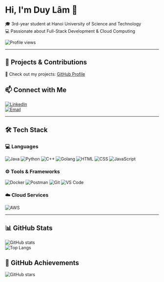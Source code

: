 # Hi, I'm Duy Lâm 👋

🎓 3rd-year student at Hanoi University of Science and Technology  
💻 Passionate about Full-Stack Development & Cloud Computing  

![Profile views](https://komarev.com/ghpvc/?username=lamtd1&color=blue)

---

## 🚀 Projects & Contributions  
🔗 Check out my projects: [GitHub Profile](https://github.com/lamtd1)

## 📫 Connect with Me  
[![LinkedIn](https://img.shields.io/badge/LinkedIn-Connect-blue?logo=linkedin)](https://www.linkedin.com/in/t%E1%BA%A1-duy-l%C3%A2m-14b034282/)  
[![Email](https://img.shields.io/badge/Email-Contact-red?logo=gmail)](mailto:taduylam1608@gmail.com)

---

## 🛠️ Tech Stack  

### 💻 Languages  
![Java](https://img.shields.io/badge/Java-007396?style=flat&logo=java&logoColor=white)
![Python](https://img.shields.io/badge/Python-3776AB?style=flat&logo=python&logoColor=white)
![C++](https://img.shields.io/badge/C++-00599C?style=flat&logo=c%2B%2B&logoColor=white)
![Golang](https://img.shields.io/badge/Go-00ADD8?style=flat&logo=go&logoColor=white)
![HTML](https://img.shields.io/badge/HTML5-E34F26?style=flat&logo=html5&logoColor=white)
![CSS](https://img.shields.io/badge/CSS3-1572B6?style=flat&logo=css3&logoColor=white)
![JavaScript](https://img.shields.io/badge/JavaScript-F7DF1E?style=flat&logo=javascript&logoColor=black)

### ⚙️ Tools & Frameworks  
![Docker](https://img.shields.io/badge/Docker-2496ED?style=flat&logo=docker&logoColor=white)
![Postman](https://img.shields.io/badge/Postman-FF6C37?style=flat&logo=postman&logoColor=white)
![Git](https://img.shields.io/badge/Git-F05032?style=flat&logo=git&logoColor=white)
![VS Code](https://img.shields.io/badge/VS%20Code-007ACC?style=flat&logo=visual-studio-code&logoColor=white)

### ☁️ Cloud Services  
![AWS](https://img.shields.io/badge/AWS-232F3E?style=flat&logo=amazon-aws&logoColor=white)

---

## 📊 GitHub Stats  
![GitHub stats](https://github-readme-stats.vercel.app/api?username=lamtd1&show_icons=true&theme=radical)  
![Top Langs](https://github-readme-stats.vercel.app/api/top-langs/?username=lamtd1&layout=compact&theme=radical)

## 🌟 GitHub Achievements  
![GitHub stars](https://img.shields.io/github/stars/lamtd1?style=social)

